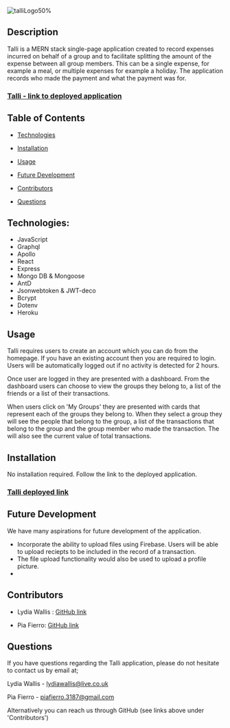
![talliLogo50%](https://github.com/wolldog/talli/assets/110208272/35b795b1-2fc3-4cd2-87c5-3958a5ca69b3)

## Description

Talli is a MERN stack single-page application created to record expenses incurred on behalf of a group and to facilitate splitting the amount of the expense between all group members. This can be a single expense, for example a meal, or multiple expenses for example a holiday. The application records who made the payment and what the payment was for.

### [Talli - link to deployed application](https://damp-falls-76467.herokuapp.com/)
 
## Table of Contents

- [Technologies](#technologies)

- [Installation](#installation)

- [Usage](#usage)

- [Future Development](#development)

- [Contributors](#contributors)

- [Questions](#questions)

## <a name="technologies"></a>Technologies:

- JavaScript
- Graphql
- Apollo
- React
- Express
- Mongo DB & Mongoose
- AntD
- Jsonwebtoken & JWT-deco
- Bcrypt
- Dotenv
- Heroku

## <a name="usage"></a>Usage
Talli requires users to create an account which you can do from the homepage. If you have an existing account then you are required to login. Users will be automatically logged out if no activity is detected for 2 hours. 

Once user are logged in they are presented with a dashboard. From the dashboard users can choose to view the groups they belong to, a list of the friends or a list of their transactions.

When users click on 'My Groups' they are presented with cards that represent each of the groups they belong to. When they select a group they will see the people that belong to the group, a list of the transactions that belong to the group and the group member who made the transaction. The will also see the current value of total transactions.


## <a name="installation"></a>Installation
No installation required. Follow the link to the deployed application.
### [Talli deployed link](https://damp-falls-76467.herokuapp.com/)
## <a name="development"></a>Future Development

We have many aspirations for future development of the application.

- Incorporate the ability to upload files using Firebase. Users will be able to upload reciepts to be included in the record of a transaction. 
- The file upload functionality would also be used to upload a profile picture.
- 
## <a name="contributors"></a>Contributors
* Lydia Wallis : 
[ GitHub link](https://github.com/wolldog)

* Pia Fierro: 
[ GitHub link](https://github.com/Pia-Fierro)
## <a name="questions"></a>Questions

  If you have questions regarding the Talli application, please do not hesitate to contact us by email at;
  
  Lydia Wallis - lydiawallis@live.co.uk
  
  Pia Fierro - piafierro.3187@gmail.com
  
  Alternatively you can reach us through GitHub (see links above under 'Contributors')

